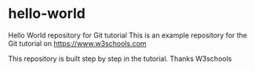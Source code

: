 # hello-world

Hello World repository for Git tutorial
This is an example repository for the Git tutorial on https://www.w3schools.com

This repository is built step by step in the tutorial.
Thanks W3schools
